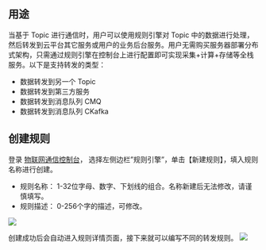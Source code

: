 ## 用途

当基于 Topic 进行通信时，用户可以使用规则引擎对 Topic 中的数据进行处理，然后转发到云平台其它服务或用户的业务后台服务。用户无需购买服务器部署分布式架构，只需通过规则引擎在控制台上进行配置即可实现采集+计算+存储等全栈服务。以下是支持转发的类型：
- 数据转发到另一个 Topic
- 数据转发到第三方服务
- 数据转发到消息队列 CMQ
- 数据转发到消息队列 CKafka

## 创建规则
登录 [物联网通信控制台](http://console.tcecqpoc.fsphere.cn/iotcloud)， 选择左侧边栏”规则引擎”，单击【新建规则】，填入规则名称进行创建。
 - 规则名称： 1-32位字母、数字、下划线的组合。名称新建后无法修改，请谨慎填写。
 - 规则描述： 0-256个字的描述，可修改。

![](http://imgcache.tcecqpoc.fsphere.cn/image/main.qcloudimg.com/raw/0e38cab3efff76f35e3e31fd0b396b9c.png)

创建成功后会自动进入规则详情页面，接下来就可以编写不同的转发规则。
![](http://imgcache.tcecqpoc.fsphere.cn/image/main.qcloudimg.com/raw/6d6cc2e389b86813874c336e4553ccc2.png)

